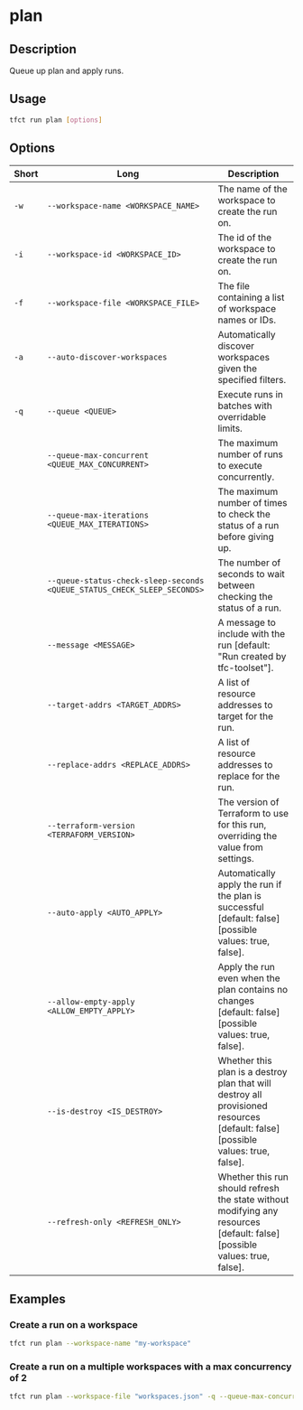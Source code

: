 # plan

## Description

Queue up plan and apply runs.

## Usage

```bash
tfct run plan [options]
```

## Options

| Short | Long                                                                    | Description                                                                                                                      |
| ----- | ----------------------------------------------------------------------- | -------------------------------------------------------------------------------------------------------------------------------- |
| `-w`  | `--workspace-name <WORKSPACE_NAME>`                                     | The name of the workspace to create the run on.                                                                                  |
| `-i`  | `--workspace-id <WORKSPACE_ID>`                                         | The id of the workspace to create the run on.                                                                                    |
| `-f`  | `--workspace-file <WORKSPACE_FILE>`                                     | The file containing a list of workspace names or IDs.                                                                            |
| `-a`  | `--auto-discover-workspaces`                                            | Automatically discover workspaces given the specified filters.                                                                   |
| `-q`  | `--queue <QUEUE>`                                                       | Execute runs in batches with overridable limits.                                                                                 |
|       | `--queue-max-concurrent <QUEUE_MAX_CONCURRENT>`                         | The maximum number of runs to execute concurrently.                                                                              |
|       | `--queue-max-iterations <QUEUE_MAX_ITERATIONS>`                         | The maximum number of times to check the status of a run before giving up.                                                       |
|       | `--queue-status-check-sleep-seconds <QUEUE_STATUS_CHECK_SLEEP_SECONDS>` | The number of seconds to wait between checking the status of a run.                                                              |
|       | `--message <MESSAGE>`                                                   | A message to include with the run [default: "Run created by tfc-toolset"].                                                       |
|       | `--target-addrs <TARGET_ADDRS>`                                         | A list of resource addresses to target for the run.                                                                              |
|       | `--replace-addrs <REPLACE_ADDRS>`                                       | A list of resource addresses to replace for the run.                                                                             |
|       | `--terraform-version <TERRAFORM_VERSION>`                               | The version of Terraform to use for this run, overriding the value from settings.                                                |
|       | `--auto-apply <AUTO_APPLY>`                                             | Automatically apply the run if the plan is successful [default: false] [possible values: true, false].                           |
|       | `--allow-empty-apply <ALLOW_EMPTY_APPLY>`                               | Apply the run even when the plan contains no changes [default: false] [possible values: true, false].                            |
|       | `--is-destroy <IS_DESTROY>`                                             | Whether this plan is a destroy plan that will destroy all provisioned resources [default: false] [possible values: true, false]. |
|       | `--refresh-only <REFRESH_ONLY>`                                         | Whether this run should refresh the state without modifying any resources [default: false] [possible values: true, false].       |

## Examples

### Create a run on a workspace

```bash
tfct run plan --workspace-name "my-workspace"
```

### Create a run on a multiple workspaces with a max concurrency of 2

```bash
tfct run plan --workspace-file "workspaces.json" -q --queue-max-concurrent 2
```
